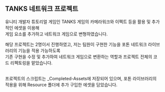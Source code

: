 ## TANKS 네트워크 프로젝트
유니티 개발자 튜토리얼 게임인 TANKS 게임의 카메라워크와 이펙트 등을 활용 및 추가적인 에셋을 이용해 <br>게임 요소를 추가하고 네트워크 게임으로 변형하였습니다.

해당 프로젝트는 2명이서 진행하였고, 저는 팀원이 구현한 기능을 포톤 네트워크 라이브러리의 기능을 적용 가능하도록
<br>
기존 구현을 수정 및 추가하여 네트워크 게임으로 변환하는 역할과 프로젝트 전체의 코드 리펙토링을 맡았습니다.

<br>
프로젝트의 스크립트는 _Completed-Assets에 저장되어 있으며, 포톤 라이브러리의 적용을 위해 Resource 폴더에 추가 구입한 에셋을 담았습니다.
